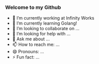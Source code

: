 ### Welcome to my Github

- 🔭 I’m currently working at Infinity Works
- 🌱 I’m currently learning Golang!
- 👯 I’m looking to collaborate on ...
- 🤔 I’m looking for help with ...
- 💬 Ask me about ...
- 📫 How to reach me: ...
- 😄 Pronouns: ...
- ⚡ Fun fact: ...
